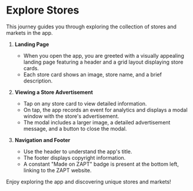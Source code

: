 # Explore Stores

This journey guides you through exploring the collection of stores and markets in the app.

1. **Landing Page**
   - When you open the app, you are greeted with a visually appealing landing page featuring a header and a grid layout displaying store cards.
   - Each store card shows an image, store name, and a brief description.

2. **Viewing a Store Advertisement**
   - Tap on any store card to view detailed information.
   - On tap, the app records an event for analytics and displays a modal window with the store's advertisement.
   - The modal includes a larger image, a detailed advertisement message, and a button to close the modal.

3. **Navigation and Footer**
   - Use the header to understand the app's title.
   - The footer displays copyright information.
   - A constant "Made on ZAPT" badge is present at the bottom left, linking to the ZAPT website.

Enjoy exploring the app and discovering unique stores and markets!